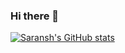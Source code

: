 ### Hi there 👋

<!--
**sarrocks1/sarrocks1** is a ✨ _special_ ✨ repository because its `README.md` (this file) appears on your GitHub profile.

Here are some ideas to get you started:

- 🔭 I’m currently working on Java , OpenCV , JUnit  
- 🌱 I’m currently learning Java Spring Framework , Selenium , TestNG
-->
[![Saransh's GitHub stats](https://github-readme-stats.vercel.app/api?username=sarrocks1)](https://github.com/anuraghazra/github-readme-stats)
